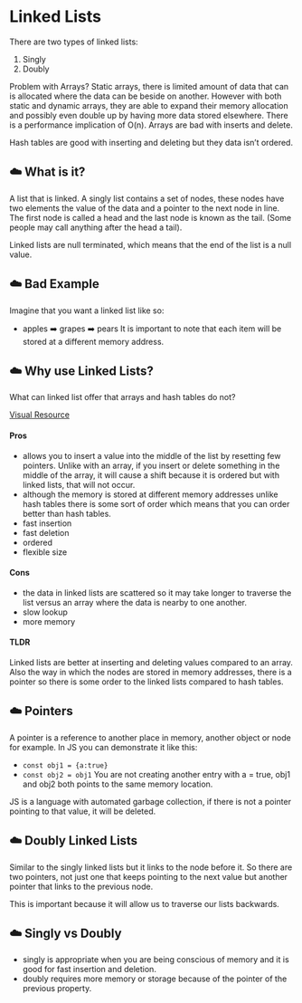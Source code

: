 # Linked Lists
There are two types of linked lists: 
1. Singly 
2. Doubly

Problem with Arrays?
Static arrays, there is limited amount of data that can is allocated where the data can be beside on another. However with both static and dynamic arrays, they are able to expand their memory allocation and possibly even double up by having more data stored elsewhere. There is a performance implication of O(n). Arrays are bad with inserts and delete. 

Hash tables are good with inserting and deleting but they data isn’t ordered. 

## ☁️ What is it?
A list that is linked. A singly list contains a set of nodes, these nodes have two elements the value of the data and a pointer to the next node in line. The first node is called a head and the last node is known as the tail. (Some people may call anything after the head a tail). 

Linked lists are null terminated, which means that the end of the list is a null value. 

## ☁️ Bad Example
Imagine that you want a linked list like so: 
- apples ➡️ grapes ➡️ pears
It is important to note that each item will be stored at a different memory address. 

## ☁️ Why use Linked Lists?
What can linked list offer that arrays and hash tables do not?

[Visual Resource](https://visualgo.net/en/list)

#### Pros
- allows you to insert a value into the middle of the list by resetting few pointers. Unlike with an array, if you insert or delete something in the middle of the array, it will cause a shift because it is ordered but with linked lists, that will not occur. 
- although the memory is stored at different memory addresses unlike hash tables there is some sort of order which means that you can order better than hash tables. 
- fast insertion
- fast deletion 
- ordered
- flexible size

#### Cons
- the data in linked lists are scattered so it may take longer to traverse the list versus an array where the data is nearby to one another.  
- slow lookup
- more memory

#### TLDR
Linked lists are better at inserting and deleting values compared to an array. Also the way in which the nodes are stored in memory addresses, there is a pointer so there is some order to the linked lists compared to hash tables. 

## ☁️ Pointers
A pointer is a reference to another place in memory, another object or node for example. In JS you can demonstrate it like this:
- `const obj1 = {a:true}`
- `const obj2 = obj1`
You are not creating another entry with a = true, obj1 and obj2 both points to the same memory location. 

JS is a language with automated garbage collection, if there is not a pointer pointing to that value, it will be deleted. 

## ☁️ Doubly Linked Lists
Similar to the singly linked lists but it links to the node before it. So there are two pointers, not just one that keeps pointing to the next value but another pointer that links to the previous node. 

This is important because it will allow us to traverse our lists backwards. 

## ☁️ Singly vs Doubly
- singly is appropriate when you are being conscious of memory and it is good for fast insertion and deletion. 
- doubly requires more memory or storage because of the pointer of the previous property.




